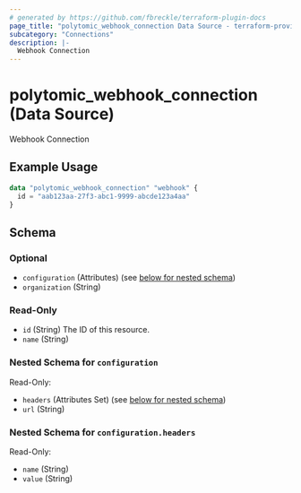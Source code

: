 ```yaml
---
# generated by https://github.com/fbreckle/terraform-plugin-docs
page_title: "polytomic_webhook_connection Data Source - terraform-provider-polytomic"
subcategory: "Connections"
description: |-
  Webhook Connection
---
```


# polytomic_webhook_connection (Data Source)

Webhook Connection

## Example Usage

```terraform
data "polytomic_webhook_connection" "webhook" {
  id = "aab123aa-27f3-abc1-9999-abcde123a4aa"
}
```

<!-- schema generated by tfplugindocs -->
## Schema

### Optional

- `configuration` (Attributes) (see [below for nested schema](#nestedatt--configuration))
- `organization` (String)

### Read-Only

- `id` (String) The ID of this resource.
- `name` (String)

<a id="nestedatt--configuration"></a>
### Nested Schema for `configuration`

Read-Only:

- `headers` (Attributes Set) (see [below for nested schema](#nestedatt--configuration--headers))
- `url` (String)

<a id="nestedatt--configuration--headers"></a>
### Nested Schema for `configuration.headers`

Read-Only:

- `name` (String)
- `value` (String)


